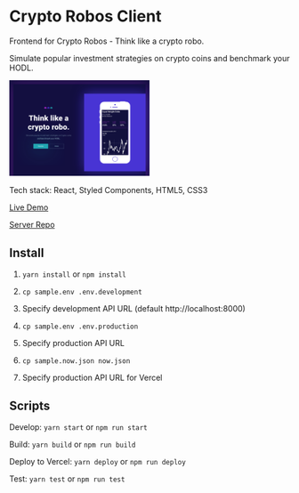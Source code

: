 # Crypto Robos Client

Frontend for Crypto Robos - Think like a crypto robo.

Simulate popular investment strategies on crypto coins and benchmark your HODL.

<span align="center">
  <img src="https://github.com/ajfryer/personal-portfolio/raw/master/img/crypto-robos-screenshot-splash.png" width="50%" alt="crypto robos splash screenshot">
</span>

Tech stack: React, Styled Components, HTML5, CSS3

[Live Demo](https://cryptorobos.vercel.app/)

[Server Repo](https://github.com/ajfryer/crypto-robos-server)

## Install

1. `yarn install` or `npm install`

2. `cp sample.env .env.development`

3. Specify development API URL (default http://localhost:8000)

4. `cp sample.env .env.production`

5. Specify production API URL

6. `cp sample.now.json now.json`

7. Specify production API URL for Vercel

## Scripts

Develop: `yarn start` or `npm run start`

Build: `yarn build` or `npm run build`

Deploy to Vercel: `yarn deploy` or `npm run deploy`

Test: `yarn test` or `npm run test`
